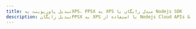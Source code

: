 ---title: تبدیل پاورپوینت بهXPS، PPSX به XPS مبدل رایگان یا Nodejs SDKdescription: تبدیل رایگانPPSX به XPS با استفاده از Nodejs Cloud APIs & SDK. همچنین اسناد Microsoft PowerPoint را در Cloud ایجاد، ویرایش و رندر کنید.---
